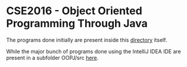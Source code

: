 # CSE2016 - Object Oriented Programming Through Java

The programs done initially are present inside this [directory](./) itself. 

While the major bunch of programs done using the IntelliJ IDEA IDE are present in a subfolder OOPJ/src [here](./OOPJ/src/org/gdgu/swghosh/cse2016).

